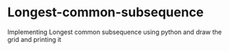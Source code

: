 # Longest-common-subsequence
Implementing Longest common subsequence using python and draw the grid and printing it
